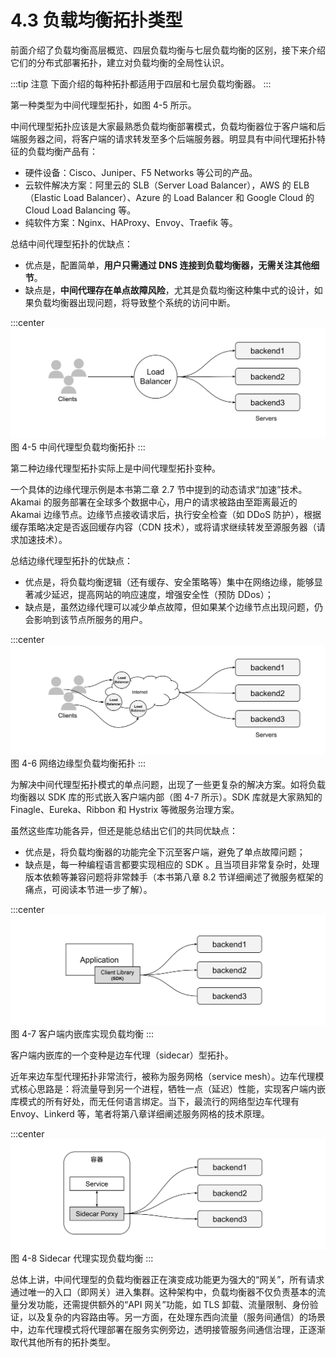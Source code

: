 # 4.3 负载均衡拓扑类型

前面介绍了负载均衡高层概览、四层负载均衡与七层负载均衡的区别，接下来介绍它们的分布式部署拓扑，建立对负载均衡的全局性认识。

:::tip 注意
下面介绍的每种拓扑都适用于四层和七层负载均衡器。
:::

第一种类型为中间代理型拓扑，如图 4-5 所示。

中间代理型拓扑应该是大家最熟悉负载均衡部署模式，负载均衡器位于客户端和后端服务器之间，将客户端的请求转发至多个后端服务器。明显具有中间代理拓扑特征的负载均衡产品有：

- 硬件设备：Cisco、Juniper、F5 Networks 等公司的产品。
- 云软件解决方案：阿里云的 SLB（Server Load Balancer），AWS 的 ELB（Elastic Load Balancer）、Azure 的 Load Balancer 和 Google Cloud 的 Cloud Load Balancing 等。
- 纯软件方案：Nginx、HAProxy、Envoy、Traefik 等。

总结中间代理型拓扑的优缺点：
 - 优点是，配置简单，**用户只需通过 DNS 连接到负载均衡器，无需关注其他细节**。
 - 缺点是，**中间代理存在单点故障风险**，尤其是负载均衡这种集中式的设计，如果负载均衡器出现问题，将导致整个系统的访问中断。

:::center
  ![](../assets/balancer.svg)<br/>
 图 4-5 中间代理型负载均衡拓扑
:::

第二种边缘代理型拓扑实际上是中间代理型拓扑变种。

一个具体的边缘代理示例是本书第二章 2.7 节中提到的动态请求“加速”技术。Akamai 的服务部署在全球多个数据中心，用户的请求被路由至距离最近的 Akamai 边缘节点。边缘节点接收请求后，执行安全检查（如 DDoS 防护），根据缓存策略决定是否返回缓存内容（CDN 技术），或将请求继续转发至源服务器（请求加速技术）。

总结边缘代理型拓扑的优缺点：
 - 优点是，将负载均衡逻辑（还有缓存、安全策略等）集中在网络边缘，能够显著减少延迟，提高网站的响应速度，增强安全性（预防 DDos）；
 - 缺点是，虽然边缘代理可以减少单点故障，但如果某个边缘节点出现问题，仍会影响到该节点所服务的用户。

:::center
  ![](../assets/balancer-edge-proxy.svg)<br/>
 图 4-6 网络边缘型负载均衡拓扑
:::

为解决中间代理型拓扑模式的单点问题，出现了一些更复杂的解决方案。如将负载均衡器以 SDK 库的形式嵌入客户端内部（图 4-7 所示）。SDK 库就是大家熟知的 Finagle、Eureka、Ribbon 和 Hystrix 等微服务治理方案。

虽然这些库功能各异，但还是能总结出它们的共同优缺点：
- 优点是，将负载均衡器的功能完全下沉至客户端，避免了单点故障问题；
- 缺点是，每一种编程语言都要实现相应的 SDK 。且当项目非常复杂时，处理版本依赖等兼容问题将非常棘手（本书第八章 8.2 节详细阐述了微服务框架的痛点，可阅读本节进一步了解）。

:::center
  ![](../assets/balancer-sdk.svg)<br/>
 图 4-7 客户端内嵌库实现负载均衡
:::

客户端内嵌库的一个变种是边车代理（sidecar）型拓扑。

近年来边车型代理拓扑非常流行，被称为服务网格（service mesh）。边车代理模式核心思路是：将流量导到另一个进程，牺牲一点（延迟）性能，实现客户端内嵌库模式的所有好处，而无任何语言绑定。当下，最流行的网络型边车代理有 Envoy、Linkerd 等，笔者将第八章详细阐述服务网格的技术原理。

:::center
  ![](../assets/balancer-sidecar.svg)<br/>
 图 4-8 Sidecar 代理实现负载均衡
:::

总体上讲，中间代理型的负载均衡器正在演变成功能更为强大的“网关”，所有请求通过唯一的入口（即网关）进入集群。这种架构中，负载均衡器不仅负责基本的流量分发功能，还需提供额外的“API 网关”功能，如 TLS 卸载、流量限制、身份验证，以及复杂的内容路由等。另一方面，在处理东西向流量（服务间通信）的场景中，边车代理模式将代理部署在服务实例旁边，透明接管服务间通信治理，正逐渐取代其他所有的拓扑类型。